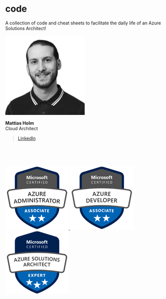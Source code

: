 # code
A collection of code and cheat sheets to facilitate the daily life of an Azure Solutions Architect!

<img src="./img/mattiasholm.png" alt="Mattias Holm" width="250"/>

**Mattias Holm**\
Cloud Architect
>[LinkedIn](https://linkedin.com/in/holmmattias)

<br><br><br>

<a href="https://www.credly.com/badges/766812c0-12ef-4fcf-9b35-3446eaa22ec2/public_url" target="_blank"><img alt="Microsoft Certified: Azure Administrator Associate" src="./img/microsoft-certified-azure-administrator-associate.png" width="200">
<a href="https://www.credly.com/badges/76e6835a-7c32-4ae3-a41f-7e50bd9c1c21/public_url" target="_blank"><img alt="Microsoft Certified: Azure Developer Associate" src="./img/microsoft-certified-azure-developer-associate.png" width="200">
<a href="https://www.credly.com/badges/68a30b3d-5d5f-402b-bf8d-3e09754b48f8/public_url" target="_blank"><img alt="Microsoft Certified: Azure Solutions Architect Expert" src="./img/microsoft-certified-azure-solutions-architect-expert.png" width="200">
